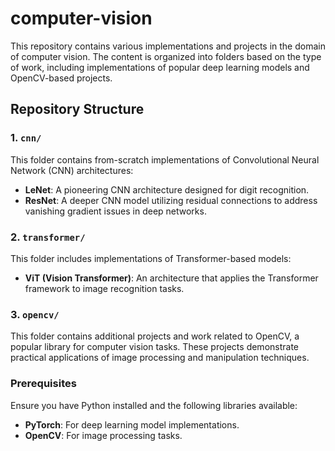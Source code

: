 # computer-vision

This repository contains various implementations and projects in the domain of computer vision. The content is organized into folders based on the type of work, including implementations of popular deep learning models and OpenCV-based projects.

## Repository Structure

### 1. **`cnn/`**
This folder contains from-scratch implementations of Convolutional Neural Network (CNN) architectures:
- **LeNet**: A pioneering CNN architecture designed for digit recognition.
- **ResNet**: A deeper CNN model utilizing residual connections to address vanishing gradient issues in deep networks.

### 2. **`transformer/`**
This folder includes implementations of Transformer-based models:
- **ViT (Vision Transformer)**: An architecture that applies the Transformer framework to image recognition tasks.

### 3. **`opencv/`**
This folder contains additional projects and work related to OpenCV, a popular library for computer vision tasks. These projects demonstrate practical applications of image processing and manipulation techniques.

### Prerequisites
Ensure you have Python installed and the following libraries available:
- **PyTorch**: For deep learning model implementations.
- **OpenCV**: For image processing tasks.


